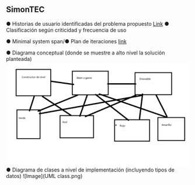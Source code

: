 ## SimonTEC

● Historias de usuario identificadas del problema propuesto
[Link](https://github.com/AxelJCM/TareaCortaDatos1/projects/3)
● Clasificación según criticidad y frecuencia de uso

● Minimal system span/● Plan de iteraciones
[link](https://github.com/AxelJCM/TareaCortaDatos1/projects/4)

● Diagrama conceptual (donde se muestre a alto nivel la solución planteada)
![Image](MapaConceptual.png)
● Diagrama de clases a nivel de implementación (incluyendo tipos de datos)
![Image](UML class.png)

